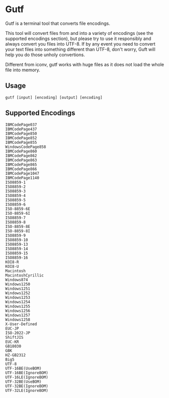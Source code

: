 # Gutf

Gutf is a terminal tool that converts file encodings.

This tool will convert files from and into a variety of encodings (see the supported encodings section), but please try to use it responsibly and always convert you files into UTF-8. If by any event you need to convert your text files into something different than UTF-8, don't worry, Guft will help you do those unholy convertions.

Different from iconv, gutf works with huge files as it does not load the whole file into memory.

## Usage

```text
gutf [input] [encoding] [output] [encoding]
```

## Supported Encodings

```text
IBMCodePage037
IBMCodePage437
IBMCodePage850
IBMCodePage852
IBMCodePage855
WindowsCodePage858
IBMCodePage860
IBMCodePage862
IBMCodePage863
IBMCodePage865
IBMCodePage866
IBMCodePage1047
IBMCodePage1140
ISO8859-1
ISO8859-2
ISO8859-3
ISO8859-4
ISO8859-5
ISO8859-6
ISO-8859-6E
ISO-8859-6I
ISO8859-7
ISO8859-8
ISO-8859-8E
ISO-8859-8I
ISO8859-9
ISO8859-10
ISO8859-13
ISO8859-14
ISO8859-15
ISO8859-16
KOI8-R
KOI8-U
Macintosh
MacintoshCyrillic
Windows874
Windows1250
Windows1251
Windows1252
Windows1253
Windows1254
Windows1255
Windows1256
Windows1257
Windows1258
X-User-Defined
EUC-JP
ISO-2022-JP
ShiftJIS
EUC-KR
GB18030
GBK
HZ-GB2312
Big5
UTF-8
UTF-16BE(UseBOM)
UTF-16BE(IgnoreBOM)
UTF-16LE(IgnoreBOM)
UTF-32BE(UseBOM)
UTF-32BE(IgnoreBOM)
UTF-32LE(IgnoreBOM)
```
